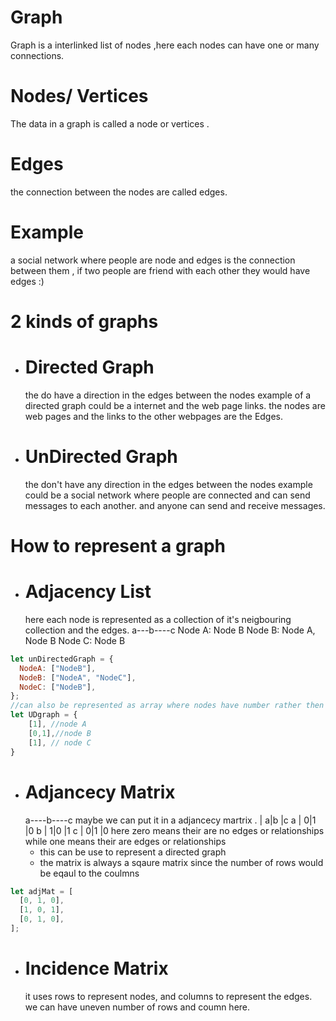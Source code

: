 # Graph

Graph is a interlinked list of nodes ,here each nodes can have one or many connections.

# Nodes/ Vertices

The data in a graph is called a node or vertices .

# Edges

the connection between the nodes are called edges.

# Example

a social network where people are node and edges is the connection between them , if two people are friend with each other they would have edges :)

# 2 kinds of graphs

- # Directed Graph
  the do have a direction in the edges between the nodes
  example of a directed graph could be a internet and the web page links.
  the nodes are web pages and the links to the other webpages are the Edges.
- # UnDirected Graph
  the don't have any direction in the edges between the nodes
  example could be a social network where people are connected and can send messages to each another. and anyone can send and receive messages.

# How to represent a graph

- # Adjacency List
  here each node is represented as a collection of it's neigbouring collection and the edges.
  a---b----c
  Node A: Node B
  Node B: Node A, Node B
  Node C: Node B

```js
let unDirectedGraph = {
  NodeA: ["NodeB"],
  NodeB: ["NodeA", "NodeC"],
  NodeC: ["NodeB"],
};
//can also be represented as array where nodes have number rather then having a name .
let UDgraph = {
    [1], //node A
    [0,1],//node B
    [1], // node C
}
```

- # Adjancecy Matrix
  a----b----c
  maybe we can put it in a adjancecy martrix
  . | a|b |c
  a | 0|1 |0
  b | 1|0 |1
  c | 0|1 |0
  here zero means their are no edges or relationships
  while one means their are edges or relationships
  - this can be use to represent a directed graph
  - the matrix is always a sqaure matrix since the number of rows would be eqaul to the coulmns

```js
let adjMat = [
  [0, 1, 0],
  [1, 0, 1],
  [0, 1, 0],
];
```

- # Incidence Matrix
  it uses rows to represent nodes, and columns to represent the edges.
  we can have uneven number of rows and coumn here.
